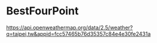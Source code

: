 # BestFourPoint

https://api.openweathermap.org/data/2.5/weather?q=taipei,tw&appid=fcc57465b76d35357c84e4e30fe2431a

